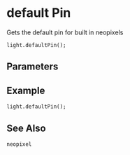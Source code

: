 # default Pin

Gets the default pin for built in neopixels

```sig
light.defaultPin();
```

## Parameters


## Example

```blocks
light.defaultPin();
```

## See Also

```package
neopixel
```
